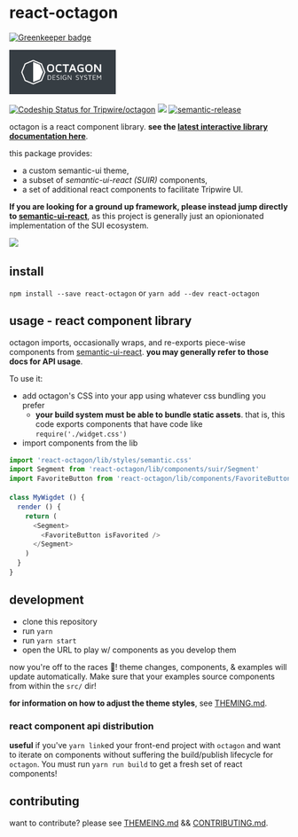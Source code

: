 # react-octagon

[![Greenkeeper badge](https://badges.greenkeeper.io/Tripwire/octagon.svg)](https://greenkeeper.io/)

<img src="https://raw.githubusercontent.com/Tripwire/octagon/master/img/octagon.png" height="80px" />

[ ![Codeship Status for Tripwire/octagon](https://app.codeship.com/projects/de913c80-aab0-0134-4a1e-5ab626077bc6/status?branch=master)](https://app.codeship.com/projects/192040)  ![](https://img.shields.io/badge/standardjs-%E2%9C%93-brightgreen.svg) [![semantic-release](https://img.shields.io/badge/%20%20%F0%9F%93%A6%F0%9F%9A%80-semantic--release-e10079.svg)](https://github.com/semantic-release/semantic-release)

octagon is a react component library.  **see the [latest interactive library documentation here](https://tripwire.github.io/octagon/)**.

this package provides:

  - a custom semantic-ui theme,
  - a subset of _semantic-ui-react (SUIR)_ components,
  - a set of additional react components to facilitate Tripwire UI.

 **If you are looking for a ground up framework, please instead jump directly to [semantic-ui-react](http://react.semantic-ui.com/)**, as this project is generally just an opionionated implementation of the SUI ecosystem.

<img src="https://raw.githubusercontent.com/Tripwire/octagon/master/img/octagon-styleguide.gif" width="50%" />

## install

`npm install --save react-octagon` or `yarn add --dev react-octagon`

## usage - react component library

octagon imports, occasionally wraps, and re-exports piece-wise components from [semantic-ui-react](http://react.semantic-ui.com/).  **you may generally refer to those docs for API usage**.

To use it:

- add octagon's CSS into your app using whatever css bundling you prefer
  - **your build system must be able to bundle static assets**.  that is, this code exports components that have code like `require('./widget.css')`
- import components from the lib

```js
import 'react-octagon/lib/styles/semantic.css'
import Segment from 'react-octagon/lib/components/suir/Segment'
import FavoriteButton from 'react-octagon/lib/components/FavoriteButton'

class MyWigdet () {
  render () {
    return (
      <Segment>
        <FavoriteButton isFavorited />
      </Segment>
    )
  }
}
```

## development

- clone this repository
- run `yarn`
- run `yarn start`
- open the URL to play w/ components as you develop them

now you're off to the races :horse_racing:!  theme changes, components, & examples will update automatically.  Make sure that your examples source components from within the `src/` dir!

**for information on how to adjust the theme styles**, see [THEMING.md](THEMEING.md).

### react component api distribution

**useful** if you've `yarn link`ed your front-end project with `octagon` and want to iterate on components without suffering the build/publish lifecycle for `octagon`.  You must run `yarn run build` to get a fresh set of react components!

## contributing

want to contribute?  please see [THEMEING.md](THEMEING.md) && [CONTRIBUTING.md](CONTRIBUTING.md).
